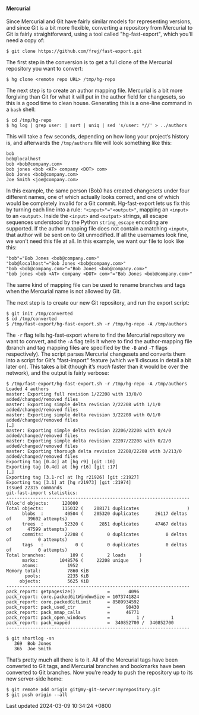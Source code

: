 #### Mercurial

Since Mercurial and Git have fairly similar models for representing
versions, and since Git is a bit more flexible, converting a repository
from Mercurial to Git is fairly straightforward, using a tool called
"hg-fast-export", which you’ll need a copy of:

```shell
$ git clone https://github.com/frej/fast-export.git
```

The first step in the conversion is to get a full clone of the Mercurial
repository you want to convert:

```shell
$ hg clone <remote repo URL> /tmp/hg-repo
```

The next step is to create an author mapping file. Mercurial is a bit
more forgiving than Git for what it will put in the author field for
changesets, so this is a good time to clean house. Generating this is a
one-line command in a `bash` shell:

```shell
$ cd /tmp/hg-repo
$ hg log | grep user: | sort | uniq | sed 's/user: *//' > ../authors
```

This will take a few seconds, depending on how long your project’s
history is, and afterwards the `/tmp/authors` file will look something
like this:

```shell
bob
bob@localhost
bob <bob@company.com>
bob jones <bob <AT> company <DOT> com>
Bob Jones <bob@company.com>
Joe Smith <joe@company.com>
```

In this example, the same person (Bob) has created changesets under four
different names, one of which actually looks correct, and one of which
would be completely invalid for a Git commit. Hg-fast-export lets us fix
this by turning each line into a rule: `"<input>"="<output>"`, mapping
an `<input>` to an `<output>`. Inside the `<input>` and `<output>`
strings, all escape sequences understood by the Python `string_escape`
encoding are supported. If the author mapping file does not contain a
matching `<input>`, that author will be sent on to Git unmodified. If
all the usernames look fine, we won’t need this file at all. In this
example, we want our file to look like this:

```shell
"bob"="Bob Jones <bob@company.com>"
"bob@localhost"="Bob Jones <bob@company.com>"
"bob <bob@company.com>"="Bob Jones <bob@company.com>"
"bob jones <bob <AT> company <DOT> com>"="Bob Jones <bob@company.com>"
```

The same kind of mapping file can be used to rename branches and tags
when the Mercurial name is not allowed by Git.

The next step is to create our new Git repository, and run the export
script:

```shell
$ git init /tmp/converted
$ cd /tmp/converted
$ /tmp/fast-export/hg-fast-export.sh -r /tmp/hg-repo -A /tmp/authors
```

The `-r` flag tells hg-fast-export where to find the Mercurial
repository we want to convert, and the `-A` flag tells it where to find
the author-mapping file (branch and tag mapping files are specified by
the `-B` and `-T` flags respectively). The script parses Mercurial
changesets and converts them into a script for Git’s "fast-import"
feature (which we’ll discuss in detail a bit later on). This takes a bit
(though it’s *much* faster than it would be over the network), and the
output is fairly verbose:

```shell
$ /tmp/fast-export/hg-fast-export.sh -r /tmp/hg-repo -A /tmp/authors
Loaded 4 authors
master: Exporting full revision 1/22208 with 13/0/0 added/changed/removed files
master: Exporting simple delta revision 2/22208 with 1/1/0 added/changed/removed files
master: Exporting simple delta revision 3/22208 with 0/1/0 added/changed/removed files
[…]
master: Exporting simple delta revision 22206/22208 with 0/4/0 added/changed/removed files
master: Exporting simple delta revision 22207/22208 with 0/2/0 added/changed/removed files
master: Exporting thorough delta revision 22208/22208 with 3/213/0 added/changed/removed files
Exporting tag [0.4c] at [hg r9] [git :10]
Exporting tag [0.4d] at [hg r16] [git :17]
[…]
Exporting tag [3.1-rc] at [hg r21926] [git :21927]
Exporting tag [3.1] at [hg r21973] [git :21974]
Issued 22315 commands
git-fast-import statistics:
---------------------------------------------------------------------
Alloc'd objects:     120000
Total objects:       115032 (    208171 duplicates                  )
      blobs  :        40504 (    205320 duplicates      26117 deltas of      39602 attempts)
      trees  :        52320 (      2851 duplicates      47467 deltas of      47599 attempts)
      commits:        22208 (         0 duplicates          0 deltas of          0 attempts)
      tags   :            0 (         0 duplicates          0 deltas of          0 attempts)
Total branches:         109 (         2 loads     )
      marks:        1048576 (     22208 unique    )
      atoms:           1952
Memory total:          7860 KiB
       pools:          2235 KiB
     objects:          5625 KiB
---------------------------------------------------------------------
pack_report: getpagesize()            =       4096
pack_report: core.packedGitWindowSize = 1073741824
pack_report: core.packedGitLimit      = 8589934592
pack_report: pack_used_ctr            =      90430
pack_report: pack_mmap_calls          =      46771
pack_report: pack_open_windows        =          1 /          1
pack_report: pack_mapped              =  340852700 /  340852700
---------------------------------------------------------------------

$ git shortlog -sn
   369  Bob Jones
   365  Joe Smith
```

That’s pretty much all there is to it. All of the Mercurial tags have
been converted to Git tags, and Mercurial branches and bookmarks have
been converted to Git branches. Now you’re ready to push the repository
up to its new server-side home:

```shell
$ git remote add origin git@my-git-server:myrepository.git
$ git push origin --all
```

Last updated 2024-03-09 10:34:24 +0800
